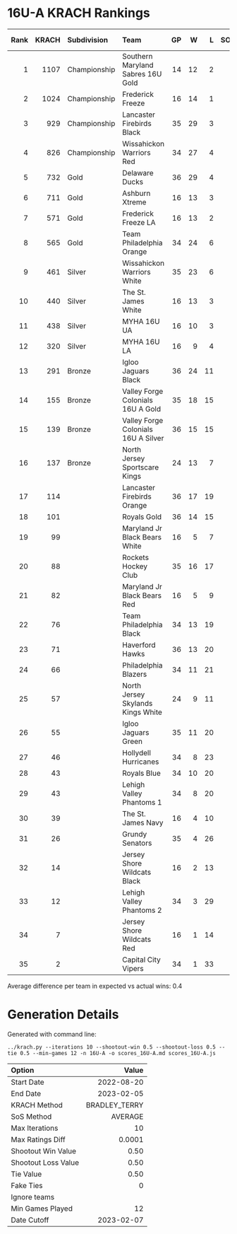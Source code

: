 # 16U-A KRACH Rankings
Rank|KRACH|Subdivision|Team|GP|W|L|SOW|SOL|T|SoS|Exp Wins|Win Diff
---:|---:|:---|:---|---:|---:|---:|---:|---:|---:|---:|---:|---:
1|1107|Championship|Southern Maryland Sabres 16U Gold|14|12|2|0|0|0|335|11.3|0.7
2|1024|Championship|Frederick Freeze|16|14|1|1|0|0|204|13.8|0.7
3|929|Championship|Lancaster Firebirds Black|35|29|3|3|0|0|259|29.1|1.4
4|826|Championship|Wissahickon Warriors Red|34|27|4|1|2|0|278|27.4|1.1
5|732|Gold|Delaware Ducks|36|29|4|1|2|0|195|29.6|0.9
6|711|Gold|Ashburn Xtreme|16|13|3|0|0|0|249|12.6|0.4
7|571|Gold|Frederick Freeze LA|16|13|2|0|1|0|161|13.3|0.2
8|565|Gold|Team Philadelphia Orange|34|24|6|4|0|0|256|25.5|0.5
9|461|Silver|Wissahickon Warriors White|35|23|6|2|4|0|245|25.6|0.4
10|440|Silver|The St. James White|16|13|3|0|0|0|122|13.1|0.1
11|438|Silver|MYHA 16U UA|16|10|3|1|2|0|324|11.3|0.2
12|320|Silver|MYHA 16U LA|16|9|4|2|1|0|269|10.5|0.0
13|291|Bronze|Igloo Jaguars Black|36|24|11|0|1|0|280|24.6|0.1
14|155|Bronze|Valley Forge Colonials 16U A Gold|35|18|15|0|2|0|313|19.3|0.3
15|139|Bronze|Valley Forge Colonials 16U A Silver|36|15|15|2|4|0|271|18.2|0.2
16|137|Bronze|North Jersey Sportscare Kings|24|13|7|2|2|0|153|15.6|0.6
17|114||Lancaster Firebirds Orange|36|17|19|0|0|0|265|17.3|0.3
18|101||Royals Gold|36|14|15|5|2|0|245|18.0|0.5
19|99||Maryland Jr Black Bears White|16|5|7|3|1|0|283|7.2|0.2
20|88||Rockets Hockey Club|35|16|17|1|1|0|211|17.5|0.5
21|82||Maryland Jr Black Bears Red|16|5|9|1|1|0|340|6.1|0.1
22|76||Team Philadelphia Black|34|13|19|0|2|0|281|14.4|0.4
23|71||Haverford Hawks|36|13|20|2|1|0|294|14.9|0.4
24|66||Philadelphia Blazers|34|11|21|1|1|0|294|12.3|0.3
25|57||North Jersey Skylands Kings White|24|9|11|2|2|0|138|11.5|0.5
26|55||Igloo Jaguars Green|35|11|20|3|1|0|232|13.4|0.4
27|46||Hollydell Hurricanes|34|8|23|2|1|0|281|9.7|0.2
28|43||Royals Blue|34|10|20|2|2|0|213|12.4|0.4
29|43||Lehigh Valley Phantoms 1|34|8|20|3|3|0|288|11.3|0.3
30|39||The St. James Navy|16|4|10|1|1|0|254|5.2|0.2
31|26||Grundy Senators|35|4|26|1|4|0|301|6.6|0.1
32|14||Jersey Shore Wildcats Black|16|2|13|0|1|0|169|2.6|0.1
33|12||Lehigh Valley Phantoms 2|34|3|29|1|1|0|250|4.1|0.1
34|7||Jersey Shore Wildcats Red|16|1|14|1|0|0|163|1.6|0.1
35|2||Capital City Vipers|34|1|33|0|0|0|293|1.0|0.0

Average difference per team in expected vs actual wins: 0.4
# Generation Details

Generated with command line:
```
../krach.py --iterations 10 --shootout-win 0.5 --shootout-loss 0.5 --tie 0.5 --min-games 12 -n 16U-A -o scores_16U-A.md scores_16U-A.js
```

| Option | Value |
| :----- | ----: |
| Start Date | 2022-08-20 |
| End Date | 2023-02-05 |
| KRACH Method | BRADLEY_TERRY |
| SoS Method | AVERAGE |
| Max Iterations | 10 |
| Max Ratings Diff | 0.0001 |
| Shootout Win Value | 0.50 |
| Shootout Loss Value | 0.50 |
| Tie Value | 0.50 |
| Fake Ties | 0 |
| Ignore teams |  |
| Min Games Played | 12 |
| Date Cutoff | 2023-02-07 |

